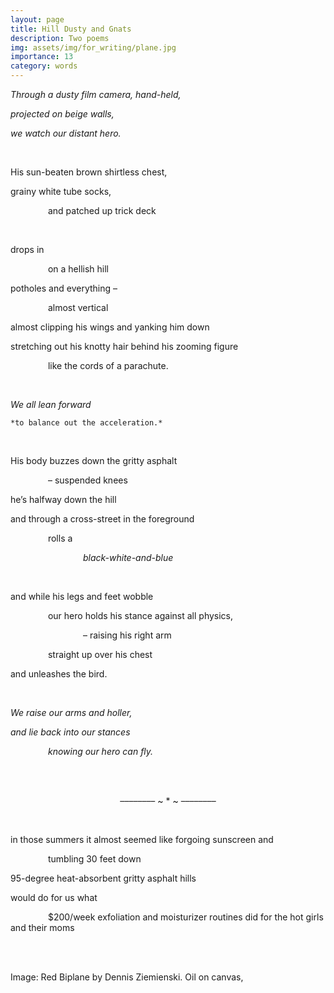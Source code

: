 ```yaml
---
layout: page
title: Hill Dusty and Gnats
description: Two poems
img: assets/img/for_writing/plane.jpg
importance: 13
category: words
---
```


*Through a dusty film camera, hand-held,*

*projected on beige walls,*

*we watch our distant hero.*

<br/>

His sun-beaten brown shirtless chest,

grainy white tube socks,

&emsp;&emsp;&emsp;&emsp;  and patched up trick deck

<br/>

drops in 

&emsp;&emsp;&emsp;&emsp;  on a hellish hill

potholes and everything –

&emsp;&emsp;&emsp;&emsp; almost vertical

almost clipping his wings and yanking him down

stretching out his knotty hair behind his zooming figure

&emsp;&emsp;&emsp;&emsp; like the cords of a parachute.

<br/>

*We all lean forward*

	*to balance out the acceleration.*

<br/>

His body buzzes down the gritty asphalt

&emsp;&emsp;&emsp;&emsp; – suspended knees

he’s halfway down the hill

and through a cross-street in the foreground

&emsp;&emsp;&emsp;&emsp; rolls a 

&emsp;&emsp;&emsp;&emsp;&emsp;&emsp;&emsp;&emsp; *black-white-and-blue*

<br/>

and while his legs and feet wobble

&emsp;&emsp;&emsp;&emsp; our hero holds his stance against all physics,

&emsp;&emsp;&emsp;&emsp;&emsp;&emsp;&emsp;&emsp; – raising his right arm

&emsp;&emsp;&emsp;&emsp;  straight up over his chest

and unleashes the bird.

<br/>

*We raise our arms and holler,*

*and lie back into our stances*

&emsp;&emsp;&emsp;&emsp;  *knowing our hero can fly.*

<br/>

<br/>
<p><center> –––––––– ~ * ~ –––––––– </center></p>
<br/>

in those summers it almost seemed like forgoing sunscreen and 

&emsp;&emsp;&emsp;&emsp; tumbling 30 feet down

95-degree heat-absorbent gritty asphalt hills 

would do for us what

&emsp;&emsp;&emsp;&emsp; $200/week exfoliation and moisturizer routines did for the hot girls and their moms



<br/><br/>

Image: Red Biplane by Dennis Ziemienski. Oil on canvas, 